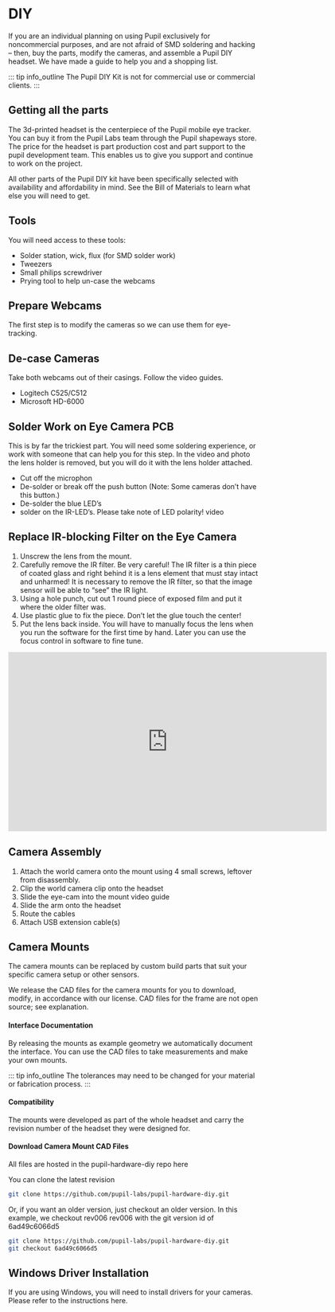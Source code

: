 # DIY

If you are an individual planning on using Pupil exclusively for noncommercial purposes, and are not afraid of SMD soldering and hacking – then, buy the parts, modify the cameras, and assemble a Pupil DIY headset. We have made a guide to help you and a shopping list.

::: tip
<v-icon large color="info">info_outline</v-icon>
The Pupil DIY Kit is not for commercial use or commercial clients.
:::

## Getting all the parts

The 3d-printed headset is the centerpiece of the Pupil mobile eye tracker.
You can buy it from the Pupil Labs team through the Pupil shapeways store.
The price for the headset is part production cost and part support to the pupil development team. This enables us to give you support and continue to work on the project.

All other parts of the Pupil DIY kit have been specifically selected with availability and affordability in mind.
See the Bill of Materials to learn what else you will need to get.

## Tools
You will need access to these tools:

- Solder station, wick, flux (for SMD solder work)
- Tweezers
- Small philips screwdriver
- Prying tool to help un-case the webcams

## Prepare Webcams
The first step is to modify the cameras so we can use them for eye-tracking.

## De-case Cameras
Take both webcams out of their casings. Follow the video guides.

- Logitech C525/C512
- Microsoft HD-6000

## Solder Work on Eye Camera PCB
This is by far the trickiest part. You will need some soldering experience,
or work with someone that can help you for this step.
In the video and photo the lens holder is removed,
but you will do it with the lens holder attached.

- Cut off the microphon
- De-solder or break off the push button (Note: Some cameras don’t have this button.)
- De-solder the blue LED’s
- solder on the IR-LED’s. Please take note of LED polarity! video

## Replace IR-blocking Filter on the Eye Camera
1. Unscrew the lens from the mount.
1. Carefully remove the IR filter. Be very careful! The IR filter is a thin piece of coated glass and right behind it is a lens element that must stay intact and unharmed! It is necessary to remove the IR filter, so that the image sensor will be able to “see” the IR light.
1. Using a hole punch, cut out 1 round piece of exposed film and put it where the older filter was.
1. Use plastic glue to fix the piece. Don’t let the glue touch the center!
1. Put the lens back inside. You will have to manually focus the lens when you run the software for the first time by hand. Later you can use the focus control in software to fine tune.

<iframe src="https://player.vimeo.com/video/59844058" width="640" height="360" frameborder="0" allow="autoplay; fullscreen" allowfullscreen></iframe>

## Camera Assembly
1. Attach the world camera onto the mount using 4 small screws, leftover from disassembly.
1. Clip the world camera clip onto the headset
1. Slide the eye-cam into the mount video guide
1. Slide the arm onto the headset
1. Route the cables
1. Attach USB extension cable(s)

## Camera Mounts
The camera mounts can be replaced by custom build parts that suit your specific camera setup or other sensors.

We release the CAD files for the camera mounts for you to download, modify, in accordance with our license. CAD files for the frame are not open source; see explanation.

#### Interface Documentation
By releasing the mounts as example geometry we automatically document the interface. You can use the CAD files to take measurements and make your own mounts.

::: tip
<v-icon large color="info">info_outline</v-icon>
The tolerances may need to be changed for your material or fabrication process.
:::

#### Compatibility
The mounts were developed as part of the whole headset and carry the revision number of the headset they were designed for.

#### Download Camera Mount CAD Files
All files are hosted in the pupil-hardware-diy repo here

You can clone the latest revision
```bash
git clone https://github.com/pupil-labs/pupil-hardware-diy.git
```

Or, if you want an older version, just checkout an older version. In this example, we checkout rev006 rev006 with the git version id of 6ad49c6066d5

```bash
git clone https://github.com/pupil-labs/pupil-hardware-diy.git
git checkout 6ad49c6066d5
```

## Windows Driver Installation
If you are using Windows, you will need to install drivers for your cameras. Please refer to the instructions here.